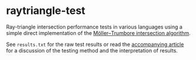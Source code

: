 # raytriangle-test

Ray-triangle intersection performance tests in various languages using a simple direct implementation of the [Möller–Trumbore
intersection algorithm](https://en.wikipedia.org/wiki/M%C3%B6ller%E2%80%93Trumbore_intersection_algorithm).

See `results.txt` for the raw test results or read the [accompanying article]() for a discussion of the testing method and the interpretation of results.
